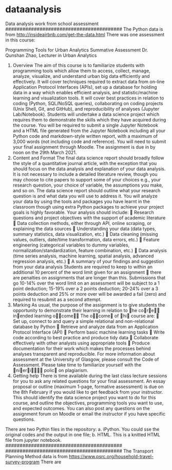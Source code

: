 # dataanalysis
Data analysis work from school assessment
#########################################
The Python data is from http://insideairbnb.com/get-the-data.html
There was one assessment in this course:

Programming Tools for Urban Analytics Summative Assessment
Dr. Qunshan Zhao, Lecturer in Urban Analytics
1. Overview
The aim of this course is to familiarize students with programming tools which allow them to
access, collect, manage, analyze, visualize, and understand urban big data efficiently and
effectively. It will cover techniques required to extract data from on-line Application
Protocol Interfaces (APIs), set up a database for holding data in a way which enables
efficient analysis, and statistic/machine learning and visualization tools. It will cover best
practices in relation to coding (Python, SQL/NoSQL queries), collaborating on coding projects
(Unix Shell, Git, and GitHub), and reproducibility of analyses (Jupyter Lab/Notebook).
Students will undertake a data science project which requires them to demonstrate the skills
which they have acquired during the course. You will be required to submit a single Jupyter
Notebook and a HTML file generated from the Jupyter Notebook including all your Python
code and markdown-style written report, with a maximum of 3,000 words (not including
code and reference). You will need to submit your final assignment through Moodle.
The assignment is due in by noon on the 29th March 2021.
2. Content and Format
The final data science report should broadly follow the style of a quantitative journal article,
with the exception that you should focus on the data analysis and explanation of your data
analysis. It is not necessary to include a detailed literature review, though you may choose to
cite papers to support some of your choices e.g., your research question, your choice of
variable, the assumptions you make, and so on. The data science report should outline what
your research question is and what data you will use to address it. You will analyze your data
by using the tools and packages you have learnt in the classroom though using extra Python
packages to achieve your project goals is highly favorable. Your analysis should include:
􀁸 Research questions and project objectives with the support of academic literature
􀁸 Data collection methods, either through API, online scraping, or explaining the data
sources
􀁸 Understanding your data (data types, summary statistics, data visualization, etc.)
􀁸 Data cleaning (missing values, outliers, date/time transformation, data errors, etc.)
􀁸 Feature engineering (categorical variables to dummy variables,
normalization/standardization, feature combination, etc.)
􀁸 Data analysis (time series analysis, machine learning, spatial analysis, advanced
regression analysis, etc.)
􀁸 A summary of your findings and suggestion from your data analysis
Students are required to keep to within an additional 10 percent of the word limit given for
an assignment 􀍴 there are penalties on assignments that are longer than this. Submissions
that go 10-14% over the word limit on an assessment will be subject to a 1 point deduction;
15-19% over a 2 points deduction; 20-24% over a 3 points deduction and 25% or more over
will be awarded a fail (zero) and required to resubmit as a second attempt.
3. Marking
As usual, the purpose of the assignment is to give students the opportunity to demonstrate
their learning in relation to 􀆚he co􀆵r􀆐e􀍛􀆐 in􀆚ended learning o􀆵􀆚come􀆐􀍘 The o􀆵􀆚come􀆐 of 􀆚hi􀆐
course are:
􀁸 Set up, connect to and query a simple relational and non-relational database by
Python
􀁸 Retrieve and analyze data from an Application Protocol Interface (API)
􀁸 Perform basic machine learning tasks
􀁸 Write code according to best practice and produce tidy data
􀁸 Collaborate effectively with other analysts using appropriate tools
􀁸 Produce documentation for their work which makes the processes behind analyses
transparent and reproducible.
For more information about assessment at the University of Glasgow, please consult the
Code of Assessment. Please take time to familiarize yourself with the 􀆵ni􀇀er􀆐i􀆚􀇇􀍛􀆐 polic􀇇 on
plagiarism.
4. Getting help
There is time available during the last class lecture sessions for you to ask any related
questions for your final assessment. An essay proposal or outline (maximum 1-page,
formative assessment) is due on the 8th February if you would like to get feedback from your
instructor. This should identify the data science project you want to do for this course, and
outline the objectives, programming tools you want to use, and expected outcomes. You can
also post any questions on the assignment forum on Moodle or email the instructor if you
have specific questions.


There are two Pythin files in the repository:
a. iPython. You could sse the original codes and the output in one file;
b. HTML. This is a knitted HTML file from jupyter notebook.
#########################################
#########################################
The Transport Planning Method data is from https://www.psrc.org/household-travel-survey-program
There are 

